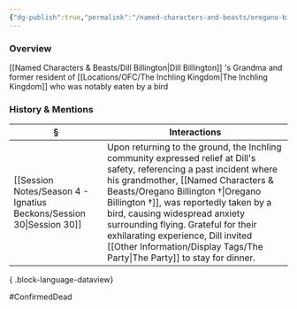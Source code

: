 ```yaml
---
{"dg-publish":true,"permalink":"/named-characters-and-beasts/oregano-billington/","tags":["NPC"],"updated":"2025-06-10T19:10:58.465+01:00"}
---
```



### Overview
[[Named Characters & Beasts/Dill Billington\|Dill Billington]] 's Grandma and former resident of [[Locations/OFC/The Inchling Kingdom\|The Inchling Kingdom]] who was notably eaten by a bird 

### History & Mentions
| §                                                                       | Interactions                                                                                                                                                                                                                                                                                                                                   |
| ----------------------------------------------------------------------- | ---------------------------------------------------------------------------------------------------------------------------------------------------------------------------------------------------------------------------------------------------------------------------------------------------------------------------------------------- |
| [[Session Notes/Season 4 - Ignatius Beckons/Session 30\|Session 30]] | Upon returning to the ground, the Inchling community expressed relief at Dill's safety, referencing a past incident where his grandmother, [[Named Characters & Beasts/Oregano Billington †\|Oregano Billington †]], was reportedly taken by a bird, causing widespread anxiety surrounding flying. Grateful for their exhilarating experience, Dill invited [[Other Information/Display Tags/The Party\|The Party]] to stay for dinner. |

{ .block-language-dataview}

#ConfirmedDead
